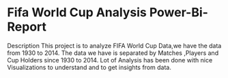 # Fifa World Cup Analysis Power-Bi-Report
Description
This project is to analyze FIFA World Cup Data,we have the data from 1930 to 2014. The data we have is separated by Matches ,Players and Cup Holders since 1930 to 2014. Lot of Analysis has been done with nice Visualizations to understand and to get insights from data.
